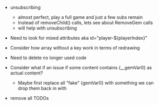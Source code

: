 - unsubscribing
  - almost perfect, play a full game and just a few subs remain
  - Instead of removeChild() calls, lets see about RemoveGem calls
  - will help with unsubscribing
- Need to look for mixed attributes aka id="player-${playerIndex}"
- Consider how array without a key work in terms of redrawing
- Need to delete no longer used code
- Consider what if an issue if some content contains {__gemVar0} as actual content?
  - Maybe first replace all "fake" {gemVar0} with something we can drop them back in with

- remove all TODOs